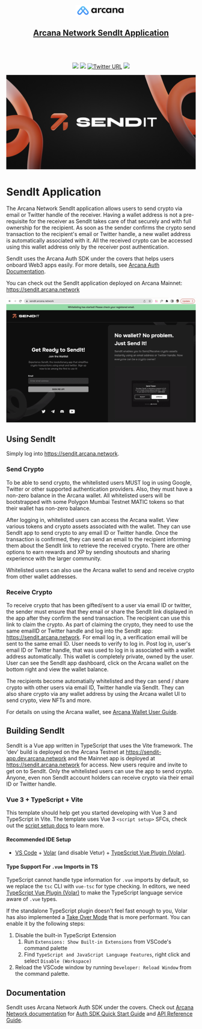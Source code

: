 
<p align="center">
<a href="#start"><img height="30rem" src="https://raw.githubusercontent.com/arcana-network/branding/main/an_logo_light_temp.png"/></a>
<h2 align="center"> <a href="https://arcana.network/">Arcana Network SendIt Application </a></h2>
</p>
<br/>
<p id="banner" align="center">
<br/>
<a title="Copyright Arcana Network" href="https://arcana.network"><img src="https://img.shields.io/badge/Copyright-Arcana-black"/></a>
<a title="Beta release" href="https://github.com/arcana-network/send-it/releases"><img src="https://img.shields.io/github/v/release/arcana-network/send-it?style=flat-square&color=28A745"/></a>
<a title="Twitter" href="https://twitter.com/ArcanaNetwork"><img alt="Twitter URL" src="https://img.shields.io/twitter/url?style=social&url=https%3A%2F%2Ftwitter.com%2FArcanaNetwork"/></a>
<a title="CodeCov" href="https://codecov.io/gh/arcana-network/send-it"> 
 <img src="https://codecov.io/gh/arcana-network/sendit-it/branch/dev/graph/badge.svg?token=KmdjEs3enL"/></a>
</p><p id="start" align="center">
<a href="https://docs.arcana.network/"><img src="https://raw.githubusercontent.com/arcana-network/branding/main/arcana_sendit_banner.png" alt="Arcana Network SendIt Application"/></a>
</p>

# SendIt Application

The Arcana Network SendIt application allows users to send crypto via email or Twitter handle of the receiver. Having a wallet address is not a pre-requisite for the receiver as SendIt takes care of that securely and with full ownership for the recipient. As soon as the sender confirms the crypto send transaction to the recipient's email or Twitter handle, a new wallet address is automatically associated with it. All the received crypto can be accessed using this wallet address only by the receiver post authentication.

SendIt uses the Arcana Auth SDK under the covers that helps users onboard Web3 apps easily.  For more details, see [Arcana Auth Documentation](https://docs.arcana.network).

You can check out the SendIt application deployed on Arcana Mainnet: https://sendit.arcana.network

<img src="https://raw.githubusercontent.com/arcana-network/branding/main/sendit.gif" alt="SendIt App">

## Using SendIt

Simply log into https://sendit.arcana.network. 

### Send Crypto 

To be able to send crypto, the whitelisted users MUST log in using Google, Twitter or other supported authentication providers. Also, they must have a non-zero balance in the Arcana wallet.  All whitelisted users will be bootstrapped with some Polygon Mumbai Testnet MATIC tokens so that their wallet has non-zero balance.

After logging in, whitelisted users can access the Arcana wallet. View various tokens and crypto assets associated with the wallet.  They can use SendIt app to send crypto to any email ID or Twitter handle. Once the transaction is confirmed, they can send an email to the recipient informing them about the SendIt link to retrieve the received crypto.  There are other options to earn rewards and XP by sending shoutouts and sharing experience with the larger community.

Whitelisted users can also use the Arcana wallet to send and receive crypto from other wallet addresses.

### Receive Crypto

To receive crypto that has been gifted/sent to a user via email ID or twitter, the sender must ensure that they email or share the SendIt link displayed in the app after they confirm the send transaction. The recipient can use this link to claim the crypto.  As part of claiming the crypto, they need to use the same emailID or Twitter handle and log into the SendIt app: https://sendit.arcana.network.  For email log in, a verification email will be sent to the same email ID. User needs to verify to log in. Post log in, user's email ID or Twitter handle, that was used to log in is associated with a wallet address automatically.  This wallet is completely private, owned by the user. User can see the SendIt app dashboard, click on the Arcana wallet on the bottom right and view the wallet balance.

The recipients become automatially whitelisted and they can send / share crypto with other users via email ID, Twitter handle via SendIt. They can also share crypto via any wallet address by using the Arcana wallet UI to send crypto, view NFTs and more.

For details on using the Arcana wallet, see [Arcana Wallet User Guide](https://docs.arcana.network/user-guides/wallet-ui/index.html).

## Building SendIt

SendIt is a Vue app written in TypeScript that uses the Vite framework. The 'dev' build is deployed on the Arcana Testnet at https://sendit-app.dev.arcana.network and the Mainnet app is deployed at https://sendit.arcana.network for access.  New users require and invite to get on to SendIt. Only the whitelisted users can use the app to send crypto. Anyone, even non SendIt account holders can receive crypto via their email ID or Twitter handle. 

### Vue 3 + TypeScript + Vite

This template should help get you started developing with Vue 3 and TypeScript in Vite. The template uses Vue 3 `<script setup>` SFCs, check out the [script setup docs](https://v3.vuejs.org/api/sfc-script-setup.html#sfc-script-setup) to learn more.

#### Recommended IDE Setup

- [VS Code](https://code.visualstudio.com/) + [Volar](https://marketplace.visualstudio.com/items?itemName=Vue.volar) (and disable Vetur) + [TypeScript Vue Plugin (Volar)](https://marketplace.visualstudio.com/items?itemName=Vue.vscode-typescript-vue-plugin).

#### Type Support For `.vue` Imports in TS

TypeScript cannot handle type information for `.vue` imports by default, so we replace the `tsc` CLI with `vue-tsc` for type checking. In editors, we need [TypeScript Vue Plugin (Volar)](https://marketplace.visualstudio.com/items?itemName=Vue.vscode-typescript-vue-plugin) to make the TypeScript language service aware of `.vue` types.

If the standalone TypeScript plugin doesn't feel fast enough to you, Volar has also implemented a [Take Over Mode](https://github.com/johnsoncodehk/volar/discussions/471#discussioncomment-1361669) that is more performant. You can enable it by the following steps:

1. Disable the built-in TypeScript Extension
   1. Run `Extensions: Show Built-in Extensions` from VSCode's command palette
   2. Find `TypeScript and JavaScript Language Features`, right click and select `Disable (Workspace)`
2. Reload the VSCode window by running `Developer: Reload Window` from the command palette.

## Documentation

SendIt uses Arcana Network Auth SDK under the covers. Check out [Arcana Network documentation](https://docs.arcana.network/) for [Auth SDK Quick Start Guide](https://docs.arcana.network/walletsdk/wallet_qs.html) and [API Reference Guide](https://authsdk-ref-guide.netlify.app).
